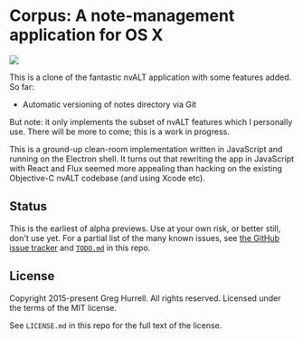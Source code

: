 # Corpus: A note-management application for OS X

![](https://raw.githubusercontent.com/wincent/corpus/media/corpus.png)

This is a clone of the fantastic nvALT application with some features added. So far:

- Automatic versioning of notes directory via Git

But note: it only implements the subset of nvALT features which I personally use. There will be more to come; this is a work in progress.

This is a ground-up clean-room implementation written in JavaScript and running on the Electron shell. It turns out that rewriting the app in JavaScript with React and Flux seemed more appealing than hacking on the existing Objective-C nvALT codebase (and using Xcode etc).

## Status

This is the earliest of alpha previews. Use at your own risk, or better still, don't use yet. For a partial list of the many known issues, see [the GitHub issue tracker](https://github.com/wincent/corpus/issues) and [`TODO.md`](https://github.com/wincent/corpus/blob/master/TODO.md) in this repo.

## License

Copyright 2015-present Greg Hurrell. All rights reserved.
Licensed under the terms of the MIT license.

See `LICENSE.md` in this repo for the full text of the license.

